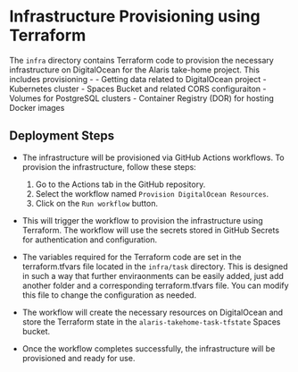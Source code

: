 # Infrastructure Provisioning using Terraform

The `infra` directory contains Terraform code to provision the necessary infrastructure on DigitalOcean for the Alaris take-home project. This includes provisioning - 
    - Getting data related to DigitalOcean project
    - Kubernetes cluster
    - Spaces Bucket and related CORS configuraiton
    - Volumes for PostgreSQL clusters
    - Container Registry (DOR) for hosting Docker images

## Deployment Steps

- The infrastructure will be provisioned via GitHub Actions workflows. To provision the infrastructure, follow these steps:

    1. Go to the Actions tab in the GitHub repository.
    2. Select the workflow named `Provision DigitalOcean Resources`.
    3. Click on the `Run workflow` button.

- This will trigger the workflow to provision the infrastructure using Terraform. The workflow will use the secrets stored in GitHub Secrets for authentication and configuration.

- The variables required for the Terraform code are set in the terraform.tfvars file located in the `infra/task` directory. This is designed in such a way that further enviraonments can be easily added, just add another folder and a corresponding terraform.tfvars file. You can modify this file to change the configuration as needed.

- The workflow will create the necessary resources on DigitalOcean and store the Terraform state in the `alaris-takehome-task-tfstate` Spaces bucket.

- Once the workflow completes successfully, the infrastructure will be provisioned and ready for use.